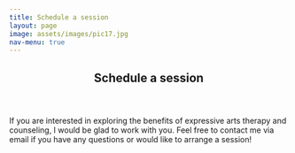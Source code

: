 ```yaml
---
title: Schedule a session
layout: page
image: assets/images/pic17.jpg
nav-menu: true
---
```


<!-- Main -->
<div id="main" class="alt">

<!-- One -->
<section id="one">
	<div class="inner">
		<header class="major">
			<h1>Schedule a session</h1>
		</header>

<!-- Content -->
<p>If you are interested in exploring the benefits of expressive arts therapy and counseling, I would be glad to work with you. Feel free to contact me via email if you have any questions or would like to arrange a session!</p>
